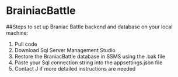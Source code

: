 ﻿# BrainiacBattle

##Steps to set up Braniac Battle backend and database on your local machine:

1. Pull code
2. Download Sql Server Management Studio
3. Restore the BraniacBattle database in SSMS using the .bak file
4. Paste your Sql connection string into the appsettings.json file
5. Contact J if more detailed instructions are needed
